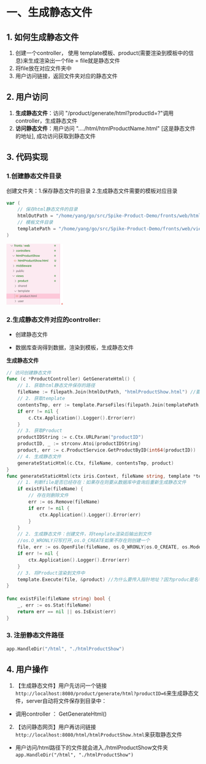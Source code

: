 

# 一、生成静态文件

## 1. 如何生成静态文件

1. 创建一个controller， 使用 template模板、product(需要渲染到模板中的信息)来生成渲染出一个file = file就是静态文件
2. 将file放在对应文件夹中
3. 用户访问链接，返回文件夹对应的静态文件



## 2. 用户访问

1. **生成静态文件**：访问 "/product/generate/html?productId=?"调用controller，生成静态文件
2. **访问静态文件**：用户访问 "..../html/htmlProductName.html" [这是静态文件的地址], 成功访问获取到静态文件

## 3. 代码实现

### 1.创建静态文件目录

创建文件夹：1.保存静态文件的目录 2.生成静态文件需要的模板对应目录

```go
var (
	// 保存html静态文件的目录
	htmlOutPath = "/home/yang/go/src/Spike-Product-Demo/fronts/web/htmlProductShow"
	// 模板文件目录
	templatePath = "/home/yang/go/src/Spike-Product-Demo/fronts/web/views/template"
)
```

<img src="pic/实现.assets/image-20221026200451438.png" alt="image-20221026200451438" style="zoom:25%;" />

### 2.生成静态文件对应的controller:

- 创建静态文件

- 数据库查询得到数据，渲染到模板，生成静态文件

**生成静态文件**

```go
// 访问创建静态文件
func (c *ProductController) GetGenerateHtml() {
	// 1. 获取html静态文件保存的路径
	fileName := filepath.Join(htmlOutPath, "htmlProductShow.html") //要生成的静态文件的名字
	// 2. 获取template
	contentsTmp, err := template.ParseFiles(filepath.Join(templatePath, "product.html")) // 解析模板，得到模板对象
	if err != nil {
		c.Ctx.Application().Logger().Error(err)
	}
	// 3. 获取Product
	productIDString := c.Ctx.URLParam("productID")
	productID, _ := strconv.Atoi(productIDString)
	product, err := c.ProductService.GetProductByID(int64(productID))
	// 4. 生成静态文件
	generateStaticHtml(c.Ctx, fileName, contentsTmp, product)
}
func generateStaticHtml(ctx iris.Context, fileName string, template *template.Template, product *datamodels.Product) {
	// 1. 判断file是否已经存在：如果存在则要从数据库中查询后重新生成静态文件
	if existFile(fileName) {
		// 存在则删除文件
		err := os.Remove(fileName)
		if err != nil {
			ctx.Application().Logger().Error(err)
		}
	}
	// 2. 生成静态文件：创建文件，将template渲染后输出到文件
	//os.O_WRONLY只写打开,os.O_CREATE如果不存在则创建一个
	file, err := os.OpenFile(fileName, os.O_WRONLY|os.O_CREATE, os.ModePerm)
	if err != nil {
		ctx.Application().Logger().Error(err)
	}
	// 3. 将Product渲染到文件中
	template.Execute(file, &product) //为什么要传入指针地址？因为produc是名字
}

func existFile(fileName string) bool {
	_, err := os.Stat(fileName)
	return err == nil || os.IsExist(err)
}
```



### 3. 注册静态文件路径

```go
app.HandleDir("/html", "./htmlProductShow")
```



## 4. 用户操作

1. 【生成静态文件】用户先访问一个链接`http://localhost:8080/product/generate/html?productID=6`来生成静态文件，server自动将文件保存到目录中：

- 调用controller ： GetGenerateHtml()



2. 【访问静态网页】用户再访问链接`http://localhost:8080/html/htmlProductShow.html`来获取静态文件

- 用户访问/html路径下的文件就会进入./htmlProductShow文件夹`app.HandleDir("/html", "./htmlProductShow")`















